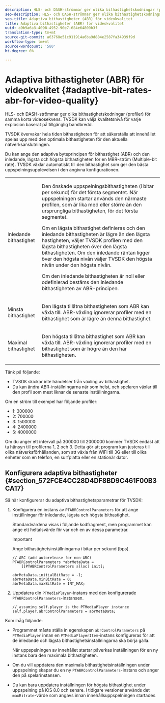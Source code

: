 ```yaml
---
description: HLS- och DASH-strömmar ger olika bithastighetskodningar (profiler) för samma korta videosekvens. TVSDK kan välja kvalitetsnivå för varje explosion baserat på tillgänglig bandbredd.
seo-description: HLS- och DASH-strömmar ger olika bithastighetskodningar (profiler) för samma korta videosekvens. TVSDK kan välja kvalitetsnivå för varje explosion baserat på tillgänglig bandbredd.
seo-title: Adaptiva bithastigheter (ABR) för videokvalitet
title: Adaptiva bithastigheter (ABR) för videokvalitet
uuid: a9b9a6a8-4098-4952-90e7-684e64800b3f
translation-type: tm+mt
source-git-commit: a63768e51c911914a6ba9d884e2587fa34939f9d
workflow-type: tm+mt
source-wordcount: '580'
ht-degree: 0%

---
```



# Adaptiva bithastigheter (ABR) för videokvalitet {#adaptive-bit-rates-abr-for-video-quality}

HLS- och DASH-strömmar ger olika bithastighetskodningar (profiler) för samma korta videosekvens. TVSDK kan välja kvalitetsnivå för varje explosion baserat på tillgänglig bandbredd.

TVSDK övervakar hela tiden bithastigheten för att säkerställa att innehållet spelas upp med den optimala bithastigheten för den aktuella nätverksanslutningen.

Du kan ange den adaptiva byteprincipen för bithastighet (ABR) och den inledande, lägsta och högsta bithastigheten för en MBR-ström (Multiple-bit rate). TVSDK växlar automatiskt till den bithastighet som ger den bästa uppspelningsupplevelsen i den angivna konfigurationen.

<table id="table_AF838E082235406AA359BF1C1A77F85F"> 
 <tbody> 
  <tr> 
   <td colname="col01"> Inledande bithastighet </td> 
   <td colname="col2"> <p>Den önskade uppspelningsbithastigheten (i bitar per sekund) för det första segmentet. När uppspelningen startar används den närmaste profilen, som är lika med eller större än den ursprungliga bithastigheten, för det första segmentet. </p> <p> Om en lägsta bithastighet definieras och den inledande bithastigheten är lägre än den lägsta hastigheten, väljer TVSDK profilen med den lägsta bithastigheten över den lägsta bithastigheten. Om den inledande räntan ligger över den högsta nivån väljer TVSDK den högsta nivån under den högsta nivån. </p> <p>Om den inledande bithastigheten är noll eller odefinierad bestäms den inledande bithastigheten av ABR-principen. </p> </td> 
  </tr> 
  <tr> 
   <td colname="col01"> Minsta bithastighet </td> 
   <td colname="col2"> <p>Den lägsta tillåtna bithastigheten som ABR kan växla till. ABR-växling ignorerar profiler med en bithastighet som är lägre än denna bithastighet. </p> </td> 
  </tr> 
  <tr> 
   <td colname="col01"> Maximal bithastighet </td> 
   <td colname="col2"> <p>Den högsta tillåtna bithastighet som ABR kan växla till. ABR-växling ignorerar profiler med en bithastighet som är högre än den här bithastigheten. </p> </td> 
  </tr> 
 </tbody> 
</table>

Tänk på följande:

* TVSDK skickar inte händelser från växling av bithastighet.
* Du kan ändra ABR-inställningarna när som helst, och spelaren växlar till den profil som mest liknar de senaste inställningarna.

Om en ström till exempel har följande profiler:

* 1: 300000
* 2: 700000
* 3: 1500000
* 4: 2400000
* 5: 4000000

Om du anger ett intervall på 300000 till 2000000 kommer TVSDK endast att ta hänsyn till profilerna 1, 2 och 3. Detta gör att program kan justeras till olika nätverksförhållanden, som att växla från WiFi till 3G eller till olika enheter som en telefon, en surfplatta eller en stationär dator.

## Konfigurera adaptiva bithastigheter {#section_572FCE4CC28D4DF8BD9C461F00B3CA17}

Så här konfigurerar du adaptiva bithastighetsparametrar för TVSDK:

1. Konfigurera en instans av `PTABRControlParameters` för att ange inställningar för inledande, lägsta och högsta bithastighet.

   Standardvärdena visas i följande kodfragment, men programmet kan ange ett heltalsvärde för var och en av dessa parametrar.

   >[!IMPORTANT]
   >
   >Ange bithastighetsinställningarna i bitar per sekund (bps).

   ```
   // ARC (add autorelease for non-ARC) 
   PTABRControlParameters *abrMetaData =  
       [[PTABRControlParameters alloc] init];  
   
   abrMetaData.initialBitRate = -1; 
   abrMetaData.minBitRate = 0; 
   abrMetaData.maxBitRate = INT_MAX;
   ```

1. Uppdatera din `PTMediaPlayer`-instans med den konfigurerade `PTABRControlParameters`-instansen.

   ```
   // assuming self.player is the PTMediaPlayer instance 
   self.player.abrControlParameters = abrMetaData;
   ```

Kom ihåg följande:

* Programmet måste ställa in egenskapen `abrControlParameters` på `PTMediaPlayer` innan en `PTMediaPlayerItem`-instans konfigureras för att de inledande och lägsta bithastighetsinställningarna ska börja gälla.

   När uppspelningen av innehållet startar påverkas inställningen för en ny instans bara den maximala bithastigheten.

* Om du vill uppdatera den maximala bithastighetsinställningen under uppspelning skapar du en ny `PTABRControlParameters`-instans och anger den på spelarinstansen.
* Du kan bara uppdatera inställningen för högsta bithastighet under uppspelning på iOS 8.0 och senare. I tidigare versioner används det `maxBitrate`-värde som angavs innan innehållsuppspelningen startades.